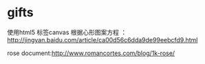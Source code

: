 # gifts
使用html5 标签canvas
根据心形图案方程 ：http://jingyan.baidu.com/article/ca00d56c6dda9de99eebcfd9.html

rose document:http://www.romancortes.com/blog/1k-rose/